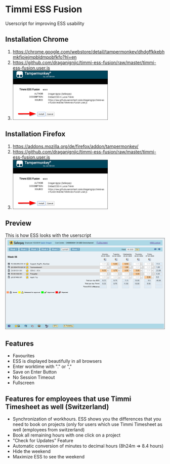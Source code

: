 # Timmi ESS Fusion
Userscript for improving ESS usability

## Installation Chrome
1. https://chrome.google.com/webstore/detail/tampermonkey/dhdgffkkebhmkfjojejmpbldmpobfkfo?hl=en
2. https://github.com/draganignjic/timmi-ess-fusion/raw/master/timmi-ess-fusion.user.js
3. ![Preview](images/install.png)

## Installation Firefox
1. https://addons.mozilla.org/de/firefox/addon/tampermonkey/
2. https://github.com/draganignjic/timmi-ess-fusion/raw/master/timmi-ess-fusion.user.js
3. ![Preview](images/install.png)

## Preview
This is how ESS looks with the userscript
![Preview](images/preview.png)


## Features
- Favourites
- ESS is displayed beautifully in all browsers
- Enter worktime with "." or ","
- Save on Enter Button
- No Session Timeout
- Fullscreen

## Features for employees that use Timmi Timesheet as well (Switzerland)
- Synchronization of workhours. ESS shows you the differences that you need to book on projects (only for users which use Timmi Timesheet as well (employees from switzerland)
- Book all remaining hours with one click on a project
- "Check for Updates" Feature
- Automatic conversion of minutes to decimal hours (8h24m => 8.4 hours)
- Hide the weekend
- Maximize ESS to see the weekend
